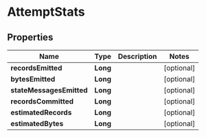 

# AttemptStats


## Properties

| Name | Type | Description | Notes |
|------------ | ------------- | ------------- | -------------|
|**recordsEmitted** | **Long** |  |  [optional] |
|**bytesEmitted** | **Long** |  |  [optional] |
|**stateMessagesEmitted** | **Long** |  |  [optional] |
|**recordsCommitted** | **Long** |  |  [optional] |
|**estimatedRecords** | **Long** |  |  [optional] |
|**estimatedBytes** | **Long** |  |  [optional] |



